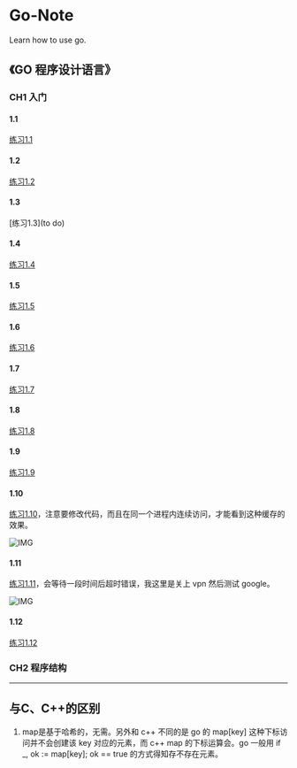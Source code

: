 # Go-Note
Learn how to use go.

## 《GO 程序设计语言》

### CH1 入门

#### 1.1

[练习1.1](./gopl/ch1/1_1.go)

#### 1.2

[练习1.2](./gopl/ch1/1_2.go)

#### 1.3

[练习1.3](to do)

#### 1.4

[练习1.4](./gopl/ch1/1_4.go)

#### 1.5

[练习1.5](./gopl/ch1/1_5.go)

#### 1.6

[练习1.6](./gopl/ch1/1_6.go)

#### 1.7

[练习1.7](./gopl/ch1/1_7.go)

#### 1.8

[练习1.8](./gopl/ch1/1_8.go)

#### 1.9

[练习1.9](./gopl/ch1/1_9.go)

#### 1.10

[练习1.10](./gopl/ch1/1_10.go)，注意要修改代码，而且在同一个进程内连续访问，才能看到这种缓存的效果。

![IMG](./image/1_10.png)

#### 1.11

[练习1.11](./gopl/ch1/1_11.go)，会等待一段时间后超时错误，我这里是关上 vpn 然后测试 google。

![IMG](./image/1_11.png)

#### 1.12

[练习1.12](./gopl/ch1/1_12.go)

### CH2 程序结构

---

## 与C、C++的区别

1. map是基于哈希的，无需。另外和 c++ 不同的是 go 的 map\[key\] 这种下标访问并不会创建该 key 对应的元素，而 c++ map 的下标运算会。go 一般用 if _, ok := map\[key\]; ok == true 的方式得知存不存在元素。
